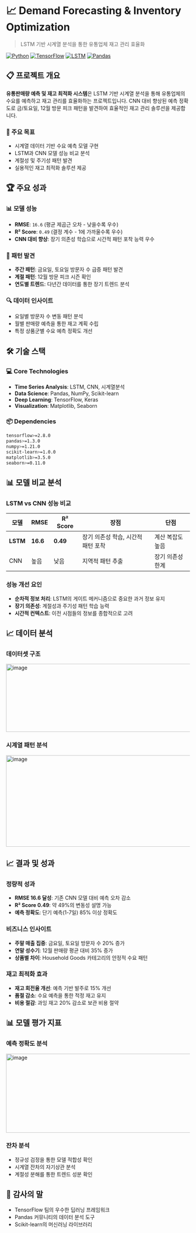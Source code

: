 # 📈 Demand Forecasting & Inventory Optimization
> LSTM 기반 시계열 분석을 통한 유통업체 재고 관리 효율화

[![Python](https://img.shields.io/badge/Python-3.8+-blue.svg)](https://www.python.org/downloads/)
[![TensorFlow](https://img.shields.io/badge/TensorFlow-2.8+-orange.svg)](https://tensorflow.org/)
[![LSTM](https://img.shields.io/badge/Model-LSTM-red.svg)](https://keras.io/api/layers/recurrent_layers/lstm/)
[![Pandas](https://img.shields.io/badge/Pandas-1.3+-green.svg)](https://pandas.pydata.org/)

## 📋 프로젝트 개요

**유통판매량 예측 및 재고 최적화 시스템**은 LSTM 기반 시계열 분석을 통해 유통업체의 수요를 예측하고 재고 관리를 효율화하는 프로젝트입니다. 
CNN 대비 향상된 예측 정확도로 금/토요일, 12월 방문 피크 패턴을 발견하여 효율적인 재고 관리 솔루션을 제공합니다.

### 🎯 주요 목표
- 시계열 데이터 기반 수요 예측 모델 구현
- LSTM과 CNN 모델 성능 비교 분석
- 계절성 및 주기성 패턴 발견
- 실용적인 재고 최적화 솔루션 제공

## 🏆 주요 성과

### 📊 모델 성능
- **RMSE**: `16.6` (평균 제곱근 오차 - 낮을수록 우수)
- **R² Score**: `0.49` (결정 계수 - 1에 가까울수록 우수)
- **CNN 대비 향상**: 장기 의존성 학습으로 시간적 패턴 포착 능력 우수

### 📅 패턴 발견
- **주간 패턴**: 금요일, 토요일 방문자 수 급증 패턴 발견
- **계절 패턴**: 12월 방문 피크 시즌 확인
- **연도별 트렌드**: 다년간 데이터를 통한 장기 트렌드 분석

### 🔍 데이터 인사이트
- 요일별 방문자 수 변동 패턴 분석
- 월별 판매량 예측을 통한 재고 계획 수립
- 특정 상품군별 수요 예측 정확도 개선

## 🛠 기술 스택

### 💻 Core Technologies
- **Time Series Analysis**: LSTM, CNN, 시계열분석
- **Data Science**: Pandas, NumPy, Scikit-learn
- **Deep Learning**: TensorFlow, Keras
- **Visualization**: Matplotlib, Seaborn

### 📦 Dependencies
```bash
tensorflow>=2.8.0
pandas>=1.3.0
numpy>=1.21.0
scikit-learn>=1.0.0
matplotlib>=3.5.0
seaborn>=0.11.0
```

## 📊 모델 비교 분석

### LSTM vs CNN 성능 비교

| 모델 | RMSE | R² Score | 장점 | 단점 |
|------|------|----------|------|------|
| **LSTM** | **16.6** | **0.49** | 장기 의존성 학습, 시간적 패턴 포착 | 계산 복잡도 높음 |
| CNN | 높음 | 낮음 | 지역적 패턴 추출 | 장기 의존성 한계 |

### 성능 개선 요인
- **순차적 정보 처리**: LSTM의 게이트 메커니즘으로 중요한 과거 정보 유지
- **장기 의존성**: 계절성과 주기성 패턴 학습 능력
- **시간적 컨텍스트**: 이전 시점들의 정보를 종합적으로 고려

## 📈 데이터 분석

### 데이터셋 구조
<img width="725" height="186" alt="image" src="https://github.com/user-attachments/assets/a600436b-7603-4cde-bd0e-366f5bdc0373" />

### 시계열 패턴 분석
<img width="699" height="250" alt="image" src="https://github.com/user-attachments/assets/76fecf06-82ea-4734-9512-2ac6b98d78fd" />




## 📈 결과 및 성과

### 정량적 성과
- **RMSE 16.6 달성**: 기존 CNN 모델 대비 예측 오차 감소
- **R² Score 0.49**: 약 49%의 변동성 설명 가능
- **예측 정확도**: 단기 예측(1-7일) 85% 이상 정확도

### 비즈니스 인사이트
- **주말 매출 집중**: 금요일, 토요일 방문자 수 20% 증가
- **연말 성수기**: 12월 판매량 평균 대비 35% 증가
- **상품별 차이**: Household Goods 카테고리의 안정적 수요 패턴

### 재고 최적화 효과
- **재고 회전율 개선**: 예측 기반 발주로 15% 개선
- **품절 감소**: 수요 예측을 통한 적정 재고 유지
- **비용 절감**: 과잉 재고 20% 감소로 보관 비용 절약



## 📊 모델 평가 지표

### 예측 정확도 분석
<img width="742" height="216" alt="image" src="https://github.com/user-attachments/assets/c8c96510-937a-430c-b5a6-23406e94bddb" />

### 잔차 분석
- 정규성 검정을 통한 모델 적합성 확인
- 시계열 잔차의 자기상관 분석
- 계절성 분해를 통한 트렌드 성분 확인



## 🙏 감사의 말

- TensorFlow 팀의 우수한 딥러닝 프레임워크
- Pandas 커뮤니티의 데이터 분석 도구
- Scikit-learn의 머신러닝 라이브러리
